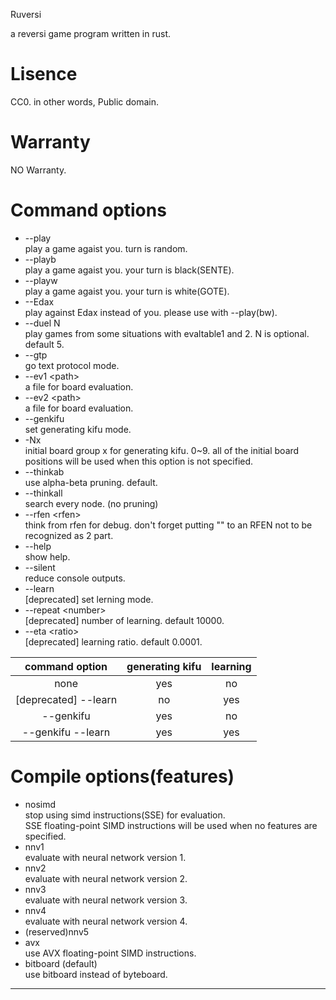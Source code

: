 Ruversi  

a reversi game program written in rust.  

# Lisence  
CC0. in other words, Public domain.

# Warranty  
NO Warranty.  

# Command options  
* --play  
  play a game agaist you. turn is random.  
* --playb  
  play a game agaist you. your turn is black(SENTE).  
* --playw  
  play a game agaist you. your turn is white(GOTE).  
* --Edax  
  play against Edax instead of you. please use with --play(bw).  
* --duel N  
  play games from some situations with evaltable1 and 2. N is optional. default 5.  
* --gtp  
  go text protocol mode.
* --ev1 \<path>  
  a file for board evaluation.
* --ev2 \<path>  
  a file for board evaluation.
* --genkifu  
  set generating kifu mode.
* -Nx  
  initial board group x for generating kifu. 0~9. all of the initial board positions will be used when this option is not specified.
* --thinkab  
  use alpha-beta pruning. default.
* --thinkall  
  search every node. (no pruning)
* --rfen \<rfen>  
  think from rfen for debug. don't forget putting "" to an RFEN not to be recognized as 2 part.  
* --help  
  show help.  
* --silent  
  reduce console outputs.
* --learn  
  [deprecated] set lerning mode.
* --repeat \<number>  
  [deprecated] number of learning. default 10000.
* --eta \<ratio>  
  [deprecated] learning ratio. default 0.0001.

| command option | generating kifu | learning |
|:--------------:|:---------------:|:--------:|
| none           |             yes |       no |
| [deprecated] --learn |        no |      yes |
| --genkifu      |             yes |       no |
| --genkifu --learn |          yes |      yes |

# Compile options(features)  
* nosimd  
  stop using simd instructions(SSE) for evaluation.  
  SSE floating-point SIMD instructions will be used when no features are specified.  
* nnv1  
  evaluate with neural network version 1.  
* nnv2  
  evaluate with neural network version 2.  
* nnv3  
  evaluate with neural network version 3.  
* nnv4  
  evaluate with neural network version 4.  
* (reserved)nnv5  
* avx  
  use AVX floating-point SIMD instructions.  
* bitboard (default)  
  use bitboard instead of byteboard.  

---
